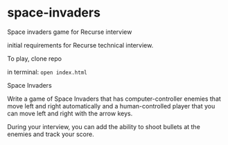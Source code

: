 # space-invaders

Space invaders game for Recurse interview

initial requirements for Recurse technical interview.

To play, clone repo

in terminal: `open index.html`

Space Invaders

Write a game of Space Invaders that has computer-controller enemies that move left and right automatically and a human-controlled player that you can move left and right with the arrow keys.

During your interview, you can add the ability to shoot bullets at the enemies and track your score.
